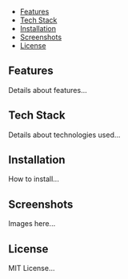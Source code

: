 - [Features](#features)
- [Tech Stack](#tech-stack)
- [Installation](#installation)
- [Screenshots](#screenshots)
- [License](#license)


## Features
Details about features...

## Tech Stack
Details about technologies used...

## Installation
How to install...

## Screenshots
Images here...

## License
MIT License...
